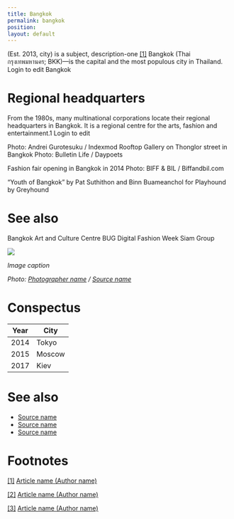```yaml
---
title: Bangkok
permalink: bangkok
position:
layout: default
---
```


(Est. 2013, city) is a subject, description-one <span id="a1">[\[1\]](#f1)</span> Bangkok (Thai กรุงเทพมหานคร; BKK)—is the capital and the most populous city in Thailand. Login to edit Bangkok

# Regional headquarters

From the 1980s, many multinational corporations locate their regional headquarters in Bangkok. It is a regional centre for the arts, fashion and entertainment.1 Login to edit

Photo: Andrei Gurotesuku / Indexmod
Rooftop Gallery on Thonglor street in Bangkok
Photo: Bulletin Life / Daypoets

Fashion fair opening in Bangkok in 2014
Photo: BIFF & BIL / Biffandbil.com

“Youth of Bangkok”  by Pat Suthithon and Binn Buameanchol for Playhound by Greyhound


# See also
Bangkok Art and Culture Centre
BUG
Digital Fashion Week
Siam Group

![](/images/image-name.jpg)

*Image caption*

*Photo: [Photographer name](http://example.net/) / [Source name](http://example.net/)*

# Conspectus

|Year|City|
|----|---------|
|2014|Tokyo|
|2015|Moscow|
|2017|Kiev|

# See also

- [Source name](http://example.net/)
- [Source name](http://example.net/)
- [Source name](http://example.net/)

# Footnotes

[[1]](#a1) <span id="f1"></span> [Article name (Author name)](http://example.net/article)

[[2]](#a2) <span id="f2"></span> [Article name (Author name)](http://example.net/article)

[[3]](#a3) <span id="f3"></span> [Article name (Author name)](http://example.net/article)
